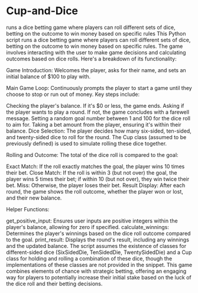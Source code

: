 # Cup-and-Dice
runs a dice betting game where players can roll different sets of dice, betting on the outcome to win money based on specific rules
This Python script runs a dice betting game where players can roll different sets of dice, betting on the outcome to win money based on specific rules. The game involves interacting with the user to make game decisions and calculating outcomes based on dice rolls. Here's a breakdown of its functionality:

Game Introduction: Welcomes the player, asks for their name, and sets an initial balance of $100 to play with.

Main Game Loop: Continuously prompts the player to start a game until they choose to stop or run out of money. Key steps include:

Checking the player's balance. If it's $0 or less, the game ends.
Asking if the player wants to play a round. If not, the game concludes with a farewell message.
Setting a random goal number between 1 and 100 for the dice roll to aim for.
Taking a bet amount from the player, ensuring it's within their balance.
Dice Selection: The player decides how many six-sided, ten-sided, and twenty-sided dice to roll for the round. The Cup class (assumed to be previously defined) is used to simulate rolling these dice together.

Rolling and Outcome: The total of the dice roll is compared to the goal:

Exact Match: If the roll exactly matches the goal, the player wins 10 times their bet.
Close Match: If the roll is within 3 (but not over) the goal, the player wins 5 times their bet; if within 10 (but not over), they win twice their bet.
Miss: Otherwise, the player loses their bet.
Result Display: After each round, the game shows the roll outcome, whether the player won or lost, and their new balance.

Helper Functions:

get_positive_input: Ensures user inputs are positive integers within the player's balance, allowing for zero if specified.
calculate_winnings: Determines the player's winnings based on the dice roll outcome compared to the goal.
print_result: Displays the round's result, including any winnings and the updated balance.
The script assumes the existence of classes for different-sided dice (SixSidedDie, TenSidedDie, TwentySidedDie) and a Cup class for holding and rolling a combination of these dice, though the implementations of these classes are not provided in the snippet. This game combines elements of chance with strategic betting, offering an engaging way for players to potentially increase their initial stake based on the luck of the dice roll and their betting decisions.
